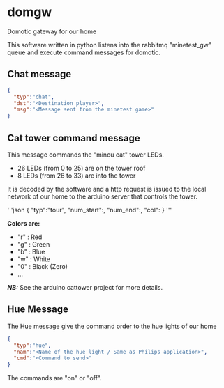 # domgw
Domotic gateway for our home

This software written in python listens into the rabbitmq "minetest_gw" queue and execute command messages for domotic.

## Chat message
```json
{
  "typ":"chat",
  "dst":"<Destination player>",
  "msg":"<Message sent from the minetest game>"
}
```
  
## Cat tower command message
This message commands the "minou cat" tower LEDs.
  - 26 LEDs (from 0 to 25) are on the tower roof
  - 8 LEDs (from 26 to 33) are into the tower
  
It is decoded by the software and a http request is issued to the local network of our home to the arduino server that controls the tower.
  
'''json
{
  "typ":"tour",
  "num_start":<LED start index>,
  "num_end":<LED end index>,
  "col":<LED color to apply>
}
'''
  
**Colors are:**
- "r" : Red
- "g" : Green
- "b" : Blue
- "w" : White
- "0" : Black (Zero)
- ...

***NB:*** See the arduino cattower project for more details. 

## Hue Message

The Hue message give the command order to the hue lights of our home

```json
{
  "typ":"hue",
  "nam":"<Name of the hue light / Same as Philips application>",
  "cmd":"<Command to send>"
}
```

The commands are "on" or "off".
